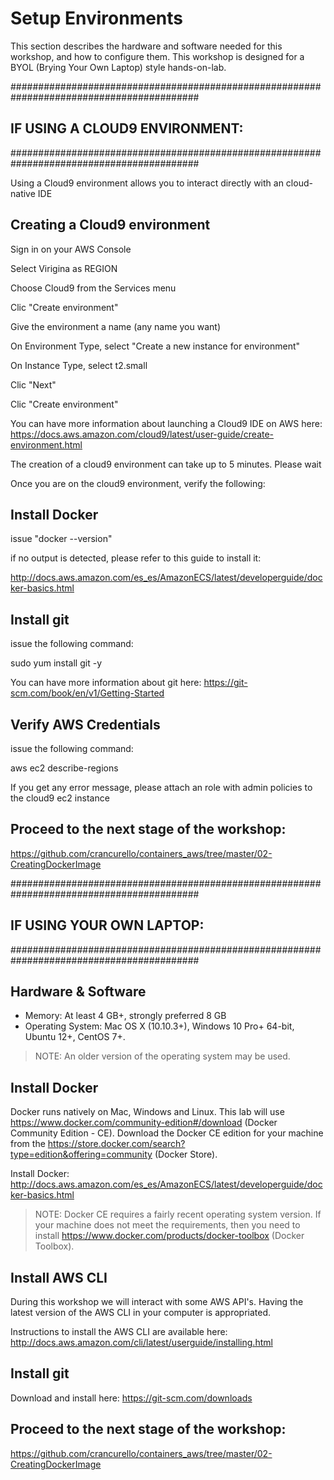 # Setup Environments

This section describes the hardware and software needed for this workshop, and how to configure them. This workshop is designed for a BYOL (Brying Your Own Laptop) style hands-on-lab.

##########################################################################################
## IF USING A CLOUD9 ENVIRONMENT:
##########################################################################################

Using a Cloud9 environment allows you to interact directly with an cloud-native IDE

## Creating a Cloud9 environment

Sign in on your AWS Console

Select Virigina as REGION

Choose Cloud9 from the Services menu

Clic "Create environment"

Give the environment a name (any name you want)

On Environment Type, select "Create a new instance for environment"

On Instance Type, select t2.small

Clic "Next" 

Clic "Create environment"

You can have more information about launching a Cloud9 IDE on AWS here: https://docs.aws.amazon.com/cloud9/latest/user-guide/create-environment.html

The creation of a cloud9 environment can take up to 5 minutes. Please wait

Once you are on the cloud9 environment, verify the following:

## Install Docker

issue "docker --version"

if no output is detected, please refer to this guide to install it:

http://docs.aws.amazon.com/es_es/AmazonECS/latest/developerguide/docker-basics.html

## Install git

issue the following command: 

sudo yum install git -y

You can have more information about git here: https://git-scm.com/book/en/v1/Getting-Started

## Verify AWS Credentials

issue the following command:

aws ec2 describe-regions

If you get any error message, please attach an role with admin policies to the cloud9 ec2 instance

## Proceed to the next stage of the workshop:

https://github.com/crancurello/containers_aws/tree/master/02-CreatingDockerImage

##########################################################################################
## IF USING YOUR OWN LAPTOP:
##########################################################################################

## Hardware & Software

- Memory: At least 4 GB+, strongly preferred 8 GB
- Operating System: Mac OS X (10.10.3+), Windows 10 Pro+ 64-bit, Ubuntu 12+, CentOS 7+.

> NOTE: An older version of the operating system may be used.

## Install Docker

Docker runs natively on Mac, Windows and Linux. This lab will use https://www.docker.com/community-edition#/download (Docker Community Edition - CE). Download the Docker CE edition for your machine from the https://store.docker.com/search?type=edition&offering=community (Docker Store).

Install Docker: http://docs.aws.amazon.com/es_es/AmazonECS/latest/developerguide/docker-basics.html

> NOTE: Docker CE requires a fairly recent operating system version. If your machine does not meet the requirements, then you need to install https://www.docker.com/products/docker-toolbox (Docker Toolbox).

## Install AWS CLI

During this workshop we will interact with some AWS API's. Having the latest version of the AWS CLI in your computer is appropriated.

Instructions to install the AWS CLI are available here: http://docs.aws.amazon.com/cli/latest/userguide/installing.html

## Install git

Download and install here: https://git-scm.com/downloads

## Proceed to the next stage of the workshop:

https://github.com/crancurello/containers_aws/tree/master/02-CreatingDockerImage


